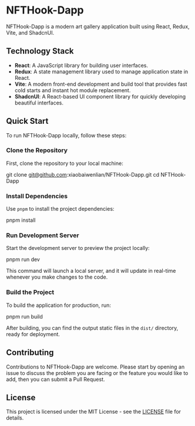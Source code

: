 # NFTHook-Dapp

NFTHook-Dapp is a modern art gallery application built using React, Redux, Vite, and ShadcnUI.

## Technology Stack

- **React**: A JavaScript library for building user interfaces.
- **Redux**: A state management library used to manage application state in React.
- **Vite**: A modern front-end development and build tool that provides fast cold starts and instant hot module replacement.
- **ShadcnUI**: A React-based UI component library for quickly developing beautiful interfaces.

## Quick Start

To run NFTHook-Dapp locally, follow these steps:

### Clone the Repository

First, clone the repository to your local machine:

git clone git@github.com:xiaobaiwenlian/NFTHook-Dapp.git
cd NFTHook-Dapp

### Install Dependencies

Use `pnpm` to install the project dependencies:

pnpm install

### Run Development Server

Start the development server to preview the project locally:

pnpm run dev

This command will launch a local server, and it will update in real-time whenever you make changes to the code.

### Build the Project

To build the application for production, run:

pnpm run build

After building, you can find the output static files in the `dist/` directory, ready for deployment.

## Contributing

Contributions to NFTHook-Dapp are welcome. Please start by opening an issue to discuss the problem you are facing or the feature you would like to add, then you can submit a Pull Request.

## License

This project is licensed under the MIT License - see the [LICENSE](LICENSE) file for details.
